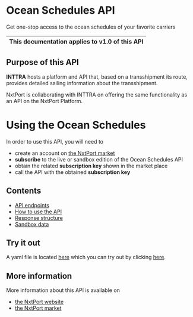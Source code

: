 # Ocean Schedules API

Get one-stop access to the ocean schedules of your favorite carriers

| This documentation applies to v1.0 of this API | 
| -------- |


## Purpose of this API

**INTTRA** hosts a platform and API that, based on a transshipment its route, provides detailed sailing information about the transshipment.

NxtPort is collaborating with INTTRA on offering the same functionality as an API on the NxtPort Platform. 


# Using the Ocean Schedules

In order to use this API, you will need to 

* create an account on [the NxtPort market](https://market.nxtport.eu)
* **subscribe** to the live or sandbox edition of the Ocean Schedules API 
* obtain the related **subscription key** shown in the market place
* call the API with the obtained **subscription key**

## Contents
* [API endpoints](./endpoints.md)
* [How to use the API](./howtousetheapi.md)
* [Response structure](./responses.md)
* [Sandbox data](./sandboxdata.md)


## Try it out

A yaml file is located [here](https://nxtport.github.io/api/ocean_schedules.yaml) which you can try out by clicking [here](https://nxtport.github.io/?api=ocean_schedules).
  

## More information

More information about this API is available on
* [the NxtPort website](https://www.nxtport.eu)
* [the NxtPort market](https://market.nxtport.eu)